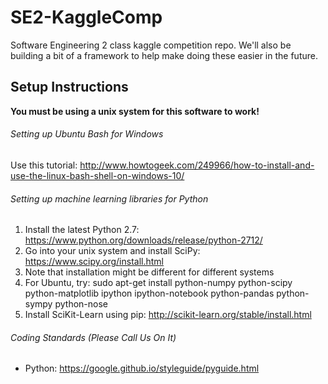 # SE2-KaggleComp
Software Engineering 2 class kaggle competition repo. We'll also be building a bit of a framework to help make doing these easier in the future.

## Setup Instructions
**You must be using a unix system for this software to work!**

###### Setting up Ubuntu Bash for Windows
Use this tutorial: http://www.howtogeek.com/249966/how-to-install-and-use-the-linux-bash-shell-on-windows-10/

###### Setting up machine learning libraries for Python
1. Install the latest Python 2.7: https://www.python.org/downloads/release/python-2712/
2. Go into your unix system and install SciPy: https://www.scipy.org/install.html
  1. Note that installation might be different for different systems
  2. For Ubuntu, try: sudo apt-get install python-numpy python-scipy python-matplotlib ipython ipython-notebook python-pandas python-sympy python-nose
3. Install SciKit-Learn using pip: http://scikit-learn.org/stable/install.html

###### Coding Standards (Please Call Us On It)
- Python: https://google.github.io/styleguide/pyguide.html
